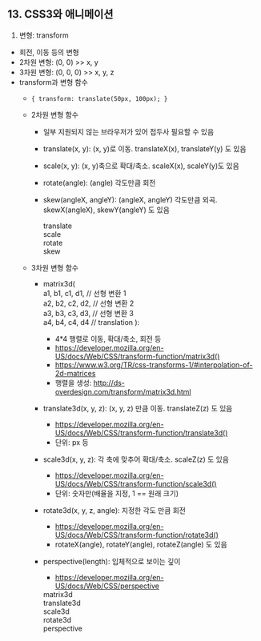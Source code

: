 ## 13. CSS3와 애니메이션
1. 변형: transform
  - 회전, 이동 등의 변형
  - 2차원 변형: (0, 0) >> x, y
  - 3차원 변형: (0, 0, 0) >> x, y, z
  - transform과 변형 함수
    - ``` { transform: translate(50px, 100px); } ```
    - 2차원 변형 함수
      - 일부 지원되지 않는 브라우저가 있어 접두사 필요할 수 있음
      - translate(x, y): (x, y)로 이동. translateX(x), translateY(y) 도 있음
      - scale(x, y): (x, y)축으로 확대/축소. scaleX(x), scaleY(y)도 있음
      - rotate(angle): (angle) 각도만큼 회전
      - skew(angleX, angleY): (angleX, angleY) 각도만큼 외곡. skewX(angleX), skewY(angleY) 도 있음
        <style lang="scss">
          .ex-13-1-2d {
            width: 100px;
          }

          .translate:hover {
            transform: translate(-20px, -5px);
          }

          .scale:hover {
            transform: scale(2, 2);
          }

          .rotate:hover {
            transform: rotate(-5deg);
          }

          .skew:hover {
            transform: skew(10deg, 10deg);
          }

        </style>

        <div class="ex-13-1-2d translate">translate</div>
        <div class="ex-13-1-2d scale">scale</div>
        <div class="ex-13-1-2d rotate">rotate</div>
        <div class="ex-13-1-2d skew">skew</div>

    - 3차원 변형 함수
      - matrix3d(
          <br /> a1, b1, c1, d1, // 선형 변환 1
          <br /> a2, b2, c2, d2, // 선형 변환 2
          <br /> a3, b3, c3, d3, // 선형 변환 3
          <br /> a4, b4, c4, d4  // translation
        ):
        - 4*4 행렬로 이동, 확대/축소, 회전 등
        - https://developer.mozilla.org/en-US/docs/Web/CSS/transform-function/matrix3d()
        - https://www.w3.org/TR/css-transforms-1/#interpolation-of-2d-matrices
        - 행렬을 생성: http://ds-overdesign.com/transform/matrix3d.html
      - translate3d(x, y, z): (x, y, z) 만큼 이동. translateZ(z) 도 있음
        - https://developer.mozilla.org/en-US/docs/Web/CSS/transform-function/translate3d()
        - 단위: px 등

      - scale3d(x, y, z): 각 축에 맞추어 확대/축소. scaleZ(z) 도 있음
        - https://developer.mozilla.org/en-US/docs/Web/CSS/transform-function/scale3d()
        - 단위: 숫자만(배율을 지정, 1 == 원래 크기)

      - rotate3d(x, y, z, angle): 지정한 각도 만큼 회전
        - https://developer.mozilla.org/en-US/docs/Web/CSS/transform-function/rotate3d()
        - rotateX(angle), rotateY(angle), rotateZ(angle) 도 있음

      - perspective(length): 입체적으로 보이는 깊이
        - https://developer.mozilla.org/en-US/docs/Web/CSS/perspective

        <style lang="scss">
          .ex-13-1-3d {
            width: 100px;
          }

          .matrix3d:hover {
            transform: matrix3d(1.1,0,0.09,0.001,0.00,1,0.05,0.001,-0.09,-0.05,1,0,2,4,6,1);
          }

          .translate3d:hover {
            transform: translate3d(5px, 10px, -15px);
          }

          .scale3d:hover {
            transform: scale3d(1.5, 1.5, 5);
          }

          .rotate3d:hover {
            transform: rotate3d(1, 0, 1, 45deg);
          }

          .perspective:hover {
            transform: perspective(50px);
          }

        </style>
        <div class="ex-13-1-3d matrix3d">matrix3d</div>
        <div class="ex-13-1-3d translate3d">translate3d</div>
        <div class="ex-13-1-3d scale3d">scale3d</div>
        <div class="ex-13-1-3d rotate3d">rotate3d</div>
        <div class="ex-13-1-3d perspective">perspective</div>
